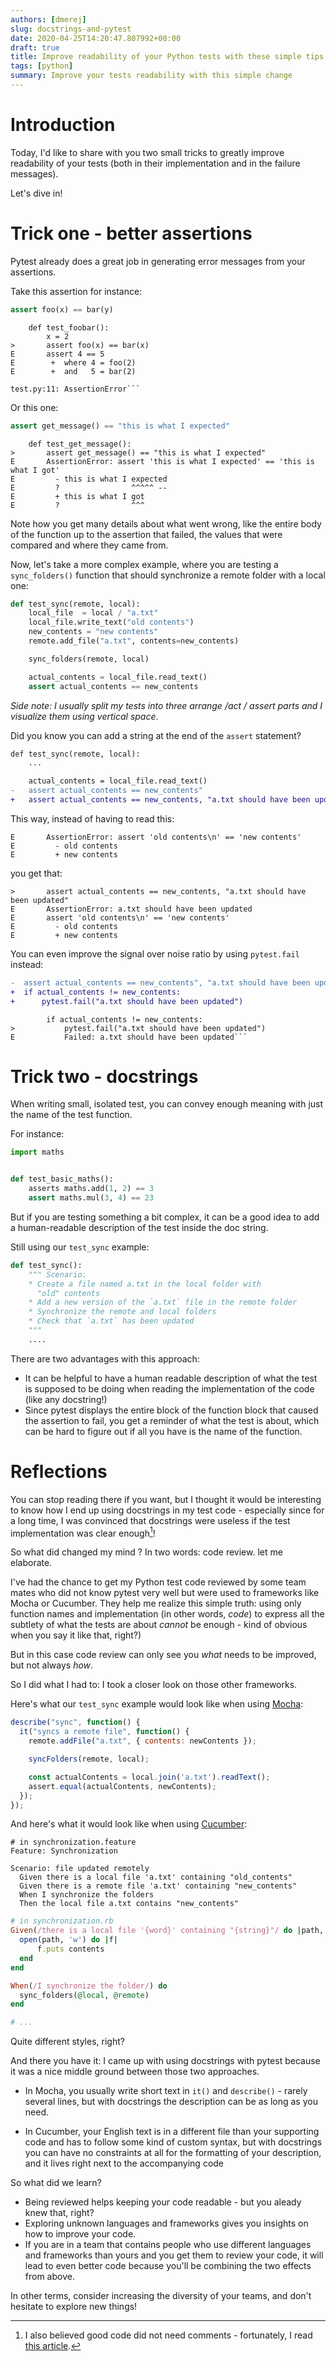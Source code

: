 ```yaml
---
authors: [dmerej]
slug: docstrings-and-pytest
date: 2020-04-25T14:20:47.807992+00:00
draft: true
title: Improve readability of your Python tests with these simple tips
tags: [python]
summary: Improve your tests readability with this simple change
---
```


# Introduction

Today, I'd like to share with you two small tricks to greatly improve
readability of your tests (both in their implementation and in the
failure messages).

Let's dive in!

# Trick one - better assertions

Pytest already does a great job in generating error messages from your assertions.

Take this assertion for instance:

```python
assert foo(x) == bar(y)
```

```
    def test_foobar():
        x = 2
>       assert foo(x) == bar(x)
E       assert 4 == 5
E        +  where 4 = foo(2)
E        +  and   5 = bar(2)

test.py:11: AssertionError```
```

Or this one:

```python
assert get_message() == "this is what I expected"
```

```
    def test_get_message():
>       assert get_message() == "this is what I expected"
E       AssertionError: assert 'this is what I expected' == 'this is what I got'
E         - this is what I expected
E         ?                ^^^^^ --
E         + this is what I got
E         ?                ^^^
```

Note how you get many details about what went wrong, like the entire body of the function up
to the assertion that failed, the values that were compared and where they came from.

Now, let's take a more complex example, where you are testing a `sync_folders()` function
that should synchronize a remote folder with a local one:


```python
def test_sync(remote, local):
    local_file  = local / "a.txt"
    local_file.write_text("old contents")
    new_contents = "new contents"
    remote.add_file("a.txt", contents=new_contents)

    sync_folders(remote, local)

    actual_contents = local_file.read_text()
    assert actual_contents == new_contents
```

_Side note: I usually split my tests into  three *arrange* /*act* / *assert* parts and I visualize them using vertical space_.

Did you know you can add a string at the end of the `assert` statement?

```diff
def test_sync(remote, local):
    ...

    actual_contents = local_file.read_text()
-   assert actual_contents == new_contents"
+   assert actual_contents == new_contents, "a.txt should have been updated"
```

This way, instead of having to read this:

```
E       AssertionError: assert 'old contents\n' == 'new contents'
E         - old contents
E         + new contents

```

you get that:

```
>       assert actual_contents == new_contents, "a.txt should have been updated"
E       AssertionError: a.txt should have been updated
E       assert 'old contents\n' == 'new contents'
E         - old contents
E         + new contents
```

You can even improve the signal over noise ratio by using `pytest.fail` instead:

```diff
-  assert actual_contents == new_contents", "a.txt should have been updated"
+  if actual_contents != new_contents:
+      pytest.fail("a.txt should have been updated")
```

```
        if actual_contents != new_contents:
>           pytest.fail("a.txt should have been updated")
E           Failed: a.txt should have been updated```
```


# Trick two - docstrings

When writing small, isolated test, you can convey enough meaning with just
the name of the test function.

For instance:

```python
import maths


def test_basic_maths():
    asserts maths.add(1, 2) == 3
    assert maths.mul(3, 4) == 23
```

But if you are testing something a bit complex, it can be a good idea to add a
human-readable description of the test inside the doc string.

Still using our `test_sync` example:

```python
def test_sync():
    """ Scenario:
    * Create a file named a.txt in the local folder with
      "old" contents
    * Add a new version of the `a.txt` file in the remote folder
    * Synchronize the remote and local folders
    * Check that `a.txt` has been updated
    """
    ....
```

There are two advantages with this approach:

* It can be helpful to have a human readable description of what the test is
  supposed to be doing when reading the implementation of the code (like any
  docstring!)
* Since pytest displays the entire block of the function block that caused the
  assertion to fail, you get a reminder of what the test is about, which can be
  hard to figure out if all you have is the name of the function.

# Reflections

You can stop reading there if you want, but I thought it would be interesting
to know how I end up using docstrings in my test code - especially since
for a long time, I was convinced that docstrings were useless if the test
implementation was clear enough[^1]!


So what did changed my mind ? In two words: code review. let me elaborate.

I've had the chance to get my Python test code reviewed by some team mates who
did not know pytest very well but were used to frameworks like Mocha or Cucumber.
They help me realize this simple truth: using only function names and implementation
(in other words, *code*) to express all the subtlety of what the tests are about
*cannot* be enough - kind of obvious when you say it like that, right?)

But in this case code review can only see you _what_ needs to be improved, but
not always _how_.

So I did what I had to: I took a closer look on those other frameworks.

Here's what our `test_sync` example would look like when using [Mocha](https://mochajs.org/):

```Javascript
describe("sync", function() {
  it("syncs a remote file", function() {
    remote.addFile("a.txt", { contents: newContents });

    syncFolders(remote, local);

    const actualContents = local.join('a.txt').readText();
    assert.equal(actualContents, newContents);
  });
});
```

And here's what it would look like when using [Cucumber](https://cucumber.io):

```gherkin
# in synchronization.feature
Feature: Synchronization

Scenario: file updated remotely
  Given there is a local file 'a.txt' containing "old_contents"
  Given there is a remote file 'a.txt' containing "new_contents"
  When I synchronize the folders
  Then the local file a.txt contains "new_contents"
```

```ruby
# in synchronization.rb
Given(/there is a local file '{word}' containing "{string}"/ do |path, contents|
  open(path, 'w') do |f|
      f.puts contents
  end
end

When(/I synchronize the folder/) do
  sync_folders(@local, @remote)
end

# ...
```

Quite different styles, right?

And there you have it: I came up with using docstrings with pytest because
it was a nice middle ground between those two approaches.

* In Mocha, you usually write short text in `it()` and `describe()` - rarely
  several lines, but with docstrings the description can be as long as you need.

* In Cucumber, your English text is in a different file than your supporting
  code and has to follow some kind of custom syntax, but with docstrings
  you can have no constraints at all for the formatting of your description,
  and it lives right next to the accompanying code

So what did we learn?

* Being reviewed helps keeping your code readable - but you aleady knew that, right?
* Exploring unknown languages and frameworks gives you insights on how to improve your code.
* If you are in a team that contains people who use different languages and
  frameworks than yours and you get them to review your code, it will lead
  to even better code because you'll be combining the two effects from above.

In other terms, consider increasing the diversity of your teams, and don't hesitate to explore new things!

[^1]: I also believed good code did not need comments - fortunately, I read [this article](https://hackaday.com/2019/03/05/good-code-documents-itself-and-other-hilarious-jokes-you-shouldnt-tell-yourself).
